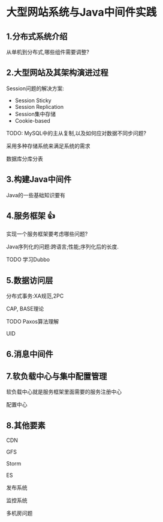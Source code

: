 # 大型网站系统与Java中间件实践


## 1.分布式系统介绍

从单机到分布式,哪些组件需要调整?

## 2.大型网站及其架构演进过程

Session问题的解决方案:
* Session Sticky
* Session Replication
* Session集中存储
* Cookie-based

TODO: MySQL中的主从复制,以及如何应对数据不同步问题?


采用多种存储系统来满足系统的需求

数据库分库分表


## 3.构建Java中间件

Java的一些基础知识要有

## 4.服务框架 :+1:

实现一个服务框架要考虑哪些问题?

Java序列化的问题:跨语言;性能;序列化后的长度.

TODO 学习Dubbo


## 5.数据访问层

分布式事务:XA规范,2PC

CAP, BASE理论

TODO Paxos算法理解

UID

## 6.消息中间件



## 7.软负载中心与集中配置管理

软负载中心就是服务框架里面需要的服务注册中心

配置中心


## 8.其他要素

CDN

GFS

Storm

ES

发布系统

监控系统

多机房问题

